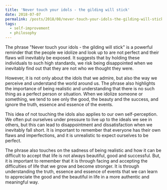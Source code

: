 ```yaml
---
title: 'Never touch your idols - the gilding will stick'
date: 2018-07-07
permalink: /posts/2018/08/never-touch-your-idols-the-gilding-will-stick/
tags:
  - self-improvement
  - philosophy
---
```


The phrase "Never touch your idols - the gilding will stick" is a powerful reminder that the people we idolize and look up to are not perfect and their flaws will inevitably be exposed. It suggests that by holding these individuals to such high standards, we risk being disappointed when we inevitably find out that they are not who we thought they were.

However, it is not only about the idols that we admire, but also the way we perceive and understand the world around us. The phrase also highlights the importance of being realistic and understanding that there is no such thing as a perfect person or situation. When we idolize someone or something, we tend to see only the good, the beauty and the success, and ignore the truth, essence and essence of the events.

This idea of not touching the idols also applies to our own self-perception. We often put ourselves under pressure to live up to the ideals we see in others, but this can lead to disappointment and dissatisfaction when we inevitably fall short. It is important to remember that everyone has their own flaws and imperfections, and it is unrealistic to expect ourselves to be perfect.

The phrase also touches on the sadness of being realistic and how it can be difficult to accept that life is not always beautiful, good and successful. But, it is important to remember that it is through facing and accepting the difficulties of life that we grow and become stronger. It is through understanding the truth, essence and essence of events that we can learn to appreciate the good and the beautiful in life in a more authentic and meaningful way.

